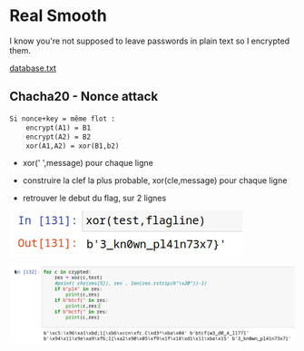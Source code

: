 # Real Smooth

I know you're not supposed to leave passwords in plain text so I encrypted them.

[database.txt](https://mega.nz/file/RbFmnQ4D#VndwF8RUGNS0H52FJHcfYNCGvL5JzLCMsPhvbjVfR9Y)

## Chacha20 - Nonce attack

```
Si nonce+key = même flot :
	encrypt(A1) = B1
	encrypt(A2) = B2 
	xor(A1,A2) = xor(B1,b2)
```

- xor(' ',message) pour chaque ligne

- construire la clef la plus probable, xor(cle,message) pour chaque ligne

- retrouver le debut du flag, sur 2 lignes 

![](1.png)

![](2.png)

